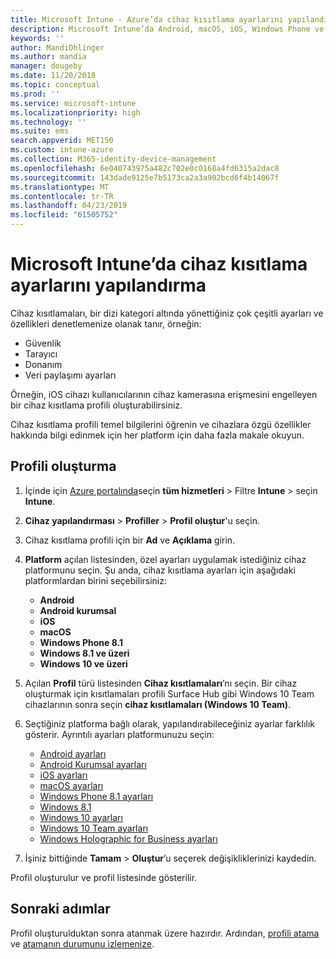 ```yaml
---
title: Microsoft Intune - Azure’da cihaz kısıtlama ayarlarını yapılandırma | Microsoft Docs
description: Microsoft Intune’da Android, macOS, iOS, Windows Phone ve Windows 10 cihazlarda özellikleri kısıtlamak için bir cihaz profili ekleme
keywords: ''
author: MandiOhlinger
ms.author: mandia
manager: dougeby
ms.date: 11/20/2018
ms.topic: conceptual
ms.prod: ''
ms.service: microsoft-intune
ms.localizationpriority: high
ms.technology: ''
ms.suite: ems
search.appverid: MET150
ms.custom: intune-azure
ms.collection: M365-identity-device-management
ms.openlocfilehash: 6e040743975a482c702e0c0168a4fd6315a2dac8
ms.sourcegitcommit: 143dade9125e7b5173ca2a3a902bcd6f4b14067f
ms.translationtype: MT
ms.contentlocale: tr-TR
ms.lasthandoff: 04/23/2019
ms.locfileid: "61505752"
---
```

# <a name="configure-device-restriction-settings-in-microsoft-intune"></a>Microsoft Intune’da cihaz kısıtlama ayarlarını yapılandırma

Cihaz kısıtlamaları, bir dizi kategori altında yönettiğiniz çok çeşitli ayarları ve özellikleri denetlemenize olanak tanır, örneğin:
- Güvenlik
- Tarayıcı
- Donanım
- Veri paylaşımı ayarları

Örneğin, iOS cihazı kullanıcılarının cihaz kamerasına erişmesini engelleyen bir cihaz kısıtlama profili oluşturabilirsiniz.

Cihaz kısıtlama profili temel bilgilerini öğrenin ve cihazlara özgü özellikler hakkında bilgi edinmek için her platform için daha fazla makale okuyun.

## <a name="create-the-profile"></a>Profili oluşturma

1. İçinde için [Azure portalında](https://portal.azure.com)seçin **tüm hizmetleri** > Filtre **Intune** > seçin **Intune**.
2. **Cihaz yapılandırması** > **Profiller** > **Profil oluştur**'u seçin.
3. Cihaz kısıtlama profili için bir **Ad** ve **Açıklama** girin.
4. **Platform** açılan listesinden, özel ayarları uygulamak istediğiniz cihaz platformunu seçin. Şu anda, cihaz kısıtlama ayarları için aşağıdaki platformlardan birini seçebilirsiniz:

    - **Android**
    - **Android kurumsal**
    - **iOS**
    - **macOS**
    - **Windows Phone 8.1**
    - **Windows 8.1 ve üzeri**
    - **Windows 10 ve üzeri**

5. Açılan **Profil** türü listesinden **Cihaz kısıtlamaları**’nı seçin. Bir cihaz oluşturmak için kısıtlamaları profili Surface Hub gibi Windows 10 Team cihazlarının sonra seçin **cihaz kısıtlamaları (Windows 10 Team)**.
6. Seçtiğiniz platforma bağlı olarak, yapılandırabileceğiniz ayarlar farklılık gösterir. Ayrıntılı ayarları platformunuzu seçin:

    - [Android ayarları](device-restrictions-android.md)
    - [Android Kurumsal ayarları](device-restrictions-android-for-work.md)
    - [iOS ayarları](device-restrictions-ios.md)
    - [macOS ayarları](device-restrictions-macos.md)
    - [Windows Phone 8.1 ayarları](device-restrictions-windows-phone-8-1.md)
    - [Windows 8.1](device-restrictions-windows-8-1.md)
    - [Windows 10 ayarları](device-restrictions-windows-10.md)
    - [Windows 10 Team ayarları](device-restrictions-windows-10-teams.md)
    - [Windows Holographic for Business ayarları](device-restrictions-windows-holographic.md)

7. İşiniz bittiğinde **Tamam** > **Oluştur**’u seçerek değişikliklerinizi kaydedin.

Profil oluşturulur ve profil listesinde gösterilir.

## <a name="next-steps"></a>Sonraki adımlar

Profil oluşturulduktan sonra atanmak üzere hazırdır. Ardından, [profili atama](device-profile-assign.md) ve [atamanın durumunu izlemenize](device-profile-monitor.md).

<!--  Removing image as part of design review; retaining source until we known the disposition.

## Example of device restriction settings

In this high-level example, you'll create a device restriction policy that blocks the use of the built-in camera app on Android devices.

![How to disable the camera on Android devices](./media/disable-android-camera.png)

-->

